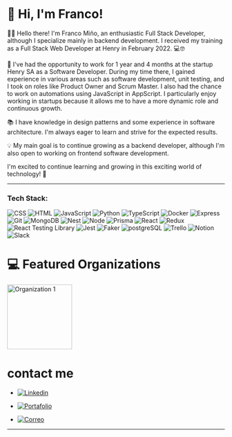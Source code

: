 
# 👋 Hi, I'm Franco!  
👨‍💻 Hello there! I'm Franco Miño, an enthusiastic Full Stack Developer, although I specialize mainly in backend development. I received my training as a Full Stack Web Developer at Henry in February 2022. 💻🤓

🏢 I've had the opportunity to work for 1 year and 4 months at the startup Henry SA as a Software Developer. During my time there, I gained experience in various areas such as software development, unit testing, and I took on roles like Product Owner and Scrum Master. I also had the chance to work on automations using JavaScript in AppScript. I particularly enjoy working in startups because it allows me to have a more dynamic role and continuous growth.

📚 I have knowledge in design patterns and some experience in software architecture. I'm always eager to learn and strive for the expected results.

💡 My main goal is to continue growing as a backend developer, although I'm also open to working on frontend software development.

I'm excited to continue learning and growing in this exciting world of technology! 🚀

---

### Tech Stack:  
<!-- Badges from https://github.com/Ileriayo/markdown-badges -->
![CSS](https://img.shields.io/badge/CSS-%231572B6.svg?style=for-the-badge&logo=css3&logoColor=white)
![HTML](https://img.shields.io/badge/HTML-%23E34F26.svg?style=for-the-badge&logo=html5&logoColor=white)
![JavaScript](https://img.shields.io/badge/JavaScript-%23323330.svg?style=for-the-badge&logo=javascript&logoColor=%23F7DF1E)
![Python](https://img.shields.io/badge/Python-3670A0?style=for-the-badge&logo=python&logoColor=ffdd54)
![TypeScript](https://img.shields.io/badge/TypeScript-%23007ACC.svg?style=for-the-badge&logo=typescript&logoColor=white)
![Docker](https://img.shields.io/badge/Docker-%230db7ed.svg?style=for-the-badge&logo=docker&logoColor=white)
![Express](https://img.shields.io/badge/Express-%23000000.svg?style=for-the-badge&logo=express&logoColor=white)
![Git](https://img.shields.io/badge/Git-%23F05032.svg?style=for-the-badge&logo=git&logoColor=white)
![MongoDB](https://img.shields.io/badge/MongoDB-%234ea94b.svg?style=for-the-badge&logo=mongodb&logoColor=white)
![Nest](https://img.shields.io/badge/NestJS-%23E0234E.svg?style=for-the-badge&logo=nestjs&logoColor=white)
![Node](https://img.shields.io/badge/Node.js-%23339933.svg?style=for-the-badge&logo=node.js&logoColor=white)
![Prisma](https://img.shields.io/badge/Prisma-%232a0e94.svg?style=for-the-badge&logo=prisma&logoColor=white)
![React](https://img.shields.io/badge/React-%2361DAFB.svg?style=for-the-badge&logo=react&logoColor=white)
![Redux](https://img.shields.io/badge/Redux-%23764ABC.svg?style=for-the-badge&logo=redux&logoColor=white)
![React Testing Library](https://img.shields.io/badge/React%20Testing%20Library-%23E33332.svg?style=for-the-badge&logo=testinglibrary&logoColor=white)
![Jest](https://img.shields.io/badge/Jest-%23C21325.svg?style=for-the-badge&logo=jest&logoColor=white)
![Faker](https://img.shields.io/badge/Faker-%233D72D3.svg?style=for-the-badge&logo=faker&logoColor=white)
![postgreSQL](https://img.shields.io/badge/PostgreSQL-%23316192.svg?style=for-the-badge&logo=postgresql&logoColor=white)
![Trello](https://img.shields.io/badge/Trello-%23026AA7.svg?style=for-the-badge&logo=trello&logoColor=white)
![Notion](https://img.shields.io/badge/Notion-%23000000.svg?style=for-the-badge&logo=notion&logoColor=white)
![Slack](https://img.shields.io/badge/Slack-%230A4375.svg?style=for-the-badge&logo=slack&logoColor=white)


# 💻 Featured Organizations

<a href="https://github.com/Nest-Microservices-FM">
  <img src="https://kinsta.com/wp-content/uploads/2022/06/nest-js-logo.png" alt="Organization 1" style="max-width: 150px; height: 150px;">
</a>


 # contact me
- [![Linkedin](https://img.shields.io/badge/Linkedin-%230A66C2.svg?style=for-the-badge&logo=linkedin&logoColor=white)](https://www.linkedin.com/in/franco-mino-/)

- [![Portafolio](https://img.shields.io/badge/Portafolio-%23000000.svg?style=for-the-badge&logo=website&logoColor=white)](https://portafolio-franco-mino.vercel.app/)

- [![Correo](https://img.shields.io/badge/Correo-%23EA4335.svg?style=for-the-badge&logo=gmail&logoColor=white)](mailto:francomino261098@gmail.com)

---  

